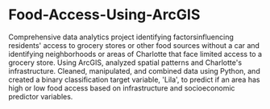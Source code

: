 # Food-Access-Using-ArcGIS
Comprehensive data analytics project identifying factorsinfluencing residents' access to 
grocery stores or other food sources without a car and identifying neighborhoods or 
areas of Charlotte that face limited access to a grocery store. Using ArcGIS, analyzed spatial patterns and Charlotte's infrastructure. Cleaned,
manipulated, and combined data using Python, and created a binary classification 
target variable, 'Lila', to predict if an area has high or low food access based on 
infrastructure and socioeconomic predictor variables.
